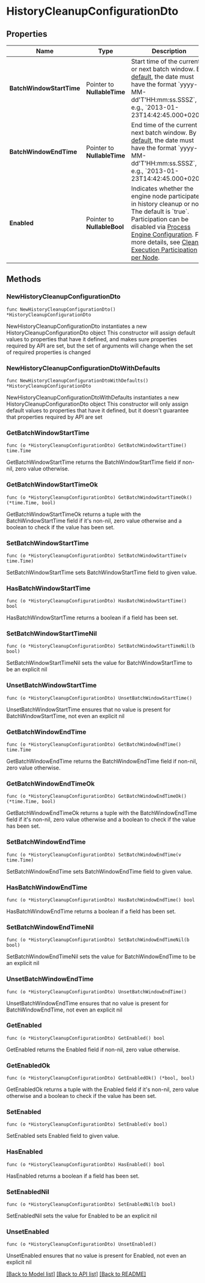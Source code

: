 # HistoryCleanupConfigurationDto

## Properties

Name | Type | Description | Notes
------------ | ------------- | ------------- | -------------
**BatchWindowStartTime** | Pointer to **NullableTime** | Start time of the current or next batch window. By [default](https://docs.camunda.org/manual/7.21/reference/rest/overview/date-format/), the date must have the format &#x60;yyyy-MM-dd&#39;T&#39;HH:mm:ss.SSSZ&#x60;, e.g., &#x60;2013-01-23T14:42:45.000+0200&#x60;. | [optional] 
**BatchWindowEndTime** | Pointer to **NullableTime** | End time of the current or next batch window. By [default](https://docs.camunda.org/manual/7.21/reference/rest/overview/date-format/), the date must have the format &#x60;yyyy-MM-dd&#39;T&#39;HH:mm:ss.SSSZ&#x60;, e.g., &#x60;2013-01-23T14:42:45.000+0200&#x60;. | [optional] 
**Enabled** | Pointer to **NullableBool** | Indicates whether the engine node participates in history cleanup or not. The default is &#x60;true&#x60;. Participation can be disabled via [Process Engine Configuration](https://docs.camunda.org/manual/7.21/reference/deployment-descriptors/tags/process-engine/#history-cleanup-enabled).  For more details, see [Cleanup Execution Participation per Node](https://docs.camunda.org/manual/7.21/user-guide/process-engine/history/#cleanup-execution-participation-per-node). | [optional] 

## Methods

### NewHistoryCleanupConfigurationDto

`func NewHistoryCleanupConfigurationDto() *HistoryCleanupConfigurationDto`

NewHistoryCleanupConfigurationDto instantiates a new HistoryCleanupConfigurationDto object
This constructor will assign default values to properties that have it defined,
and makes sure properties required by API are set, but the set of arguments
will change when the set of required properties is changed

### NewHistoryCleanupConfigurationDtoWithDefaults

`func NewHistoryCleanupConfigurationDtoWithDefaults() *HistoryCleanupConfigurationDto`

NewHistoryCleanupConfigurationDtoWithDefaults instantiates a new HistoryCleanupConfigurationDto object
This constructor will only assign default values to properties that have it defined,
but it doesn't guarantee that properties required by API are set

### GetBatchWindowStartTime

`func (o *HistoryCleanupConfigurationDto) GetBatchWindowStartTime() time.Time`

GetBatchWindowStartTime returns the BatchWindowStartTime field if non-nil, zero value otherwise.

### GetBatchWindowStartTimeOk

`func (o *HistoryCleanupConfigurationDto) GetBatchWindowStartTimeOk() (*time.Time, bool)`

GetBatchWindowStartTimeOk returns a tuple with the BatchWindowStartTime field if it's non-nil, zero value otherwise
and a boolean to check if the value has been set.

### SetBatchWindowStartTime

`func (o *HistoryCleanupConfigurationDto) SetBatchWindowStartTime(v time.Time)`

SetBatchWindowStartTime sets BatchWindowStartTime field to given value.

### HasBatchWindowStartTime

`func (o *HistoryCleanupConfigurationDto) HasBatchWindowStartTime() bool`

HasBatchWindowStartTime returns a boolean if a field has been set.

### SetBatchWindowStartTimeNil

`func (o *HistoryCleanupConfigurationDto) SetBatchWindowStartTimeNil(b bool)`

 SetBatchWindowStartTimeNil sets the value for BatchWindowStartTime to be an explicit nil

### UnsetBatchWindowStartTime
`func (o *HistoryCleanupConfigurationDto) UnsetBatchWindowStartTime()`

UnsetBatchWindowStartTime ensures that no value is present for BatchWindowStartTime, not even an explicit nil
### GetBatchWindowEndTime

`func (o *HistoryCleanupConfigurationDto) GetBatchWindowEndTime() time.Time`

GetBatchWindowEndTime returns the BatchWindowEndTime field if non-nil, zero value otherwise.

### GetBatchWindowEndTimeOk

`func (o *HistoryCleanupConfigurationDto) GetBatchWindowEndTimeOk() (*time.Time, bool)`

GetBatchWindowEndTimeOk returns a tuple with the BatchWindowEndTime field if it's non-nil, zero value otherwise
and a boolean to check if the value has been set.

### SetBatchWindowEndTime

`func (o *HistoryCleanupConfigurationDto) SetBatchWindowEndTime(v time.Time)`

SetBatchWindowEndTime sets BatchWindowEndTime field to given value.

### HasBatchWindowEndTime

`func (o *HistoryCleanupConfigurationDto) HasBatchWindowEndTime() bool`

HasBatchWindowEndTime returns a boolean if a field has been set.

### SetBatchWindowEndTimeNil

`func (o *HistoryCleanupConfigurationDto) SetBatchWindowEndTimeNil(b bool)`

 SetBatchWindowEndTimeNil sets the value for BatchWindowEndTime to be an explicit nil

### UnsetBatchWindowEndTime
`func (o *HistoryCleanupConfigurationDto) UnsetBatchWindowEndTime()`

UnsetBatchWindowEndTime ensures that no value is present for BatchWindowEndTime, not even an explicit nil
### GetEnabled

`func (o *HistoryCleanupConfigurationDto) GetEnabled() bool`

GetEnabled returns the Enabled field if non-nil, zero value otherwise.

### GetEnabledOk

`func (o *HistoryCleanupConfigurationDto) GetEnabledOk() (*bool, bool)`

GetEnabledOk returns a tuple with the Enabled field if it's non-nil, zero value otherwise
and a boolean to check if the value has been set.

### SetEnabled

`func (o *HistoryCleanupConfigurationDto) SetEnabled(v bool)`

SetEnabled sets Enabled field to given value.

### HasEnabled

`func (o *HistoryCleanupConfigurationDto) HasEnabled() bool`

HasEnabled returns a boolean if a field has been set.

### SetEnabledNil

`func (o *HistoryCleanupConfigurationDto) SetEnabledNil(b bool)`

 SetEnabledNil sets the value for Enabled to be an explicit nil

### UnsetEnabled
`func (o *HistoryCleanupConfigurationDto) UnsetEnabled()`

UnsetEnabled ensures that no value is present for Enabled, not even an explicit nil

[[Back to Model list]](../README.md#documentation-for-models) [[Back to API list]](../README.md#documentation-for-api-endpoints) [[Back to README]](../README.md)


